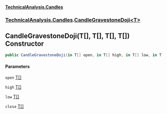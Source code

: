 #### [TechnicalAnalysis.Candles](TechnicalAnalysis.Candles.md 'TechnicalAnalysis.Candles')
### [TechnicalAnalysis.Candles](TechnicalAnalysis.Candles.md#TechnicalAnalysis.Candles 'TechnicalAnalysis.Candles').[CandleGravestoneDoji&lt;T&gt;](CandleGravestoneDoji_T_.md 'TechnicalAnalysis.Candles.CandleGravestoneDoji<T>')

## CandleGravestoneDoji(T[], T[], T[], T[]) Constructor

```csharp
public CandleGravestoneDoji(in T[] open, in T[] high, in T[] low, in T[] close);
```
#### Parameters

<a name='TechnicalAnalysis.Candles.CandleGravestoneDoji_T_.CandleGravestoneDoji(T[],T[],T[],T[]).open'></a>

`open` [T](CandleGravestoneDoji_T_.md#TechnicalAnalysis.Candles.CandleGravestoneDoji_T_.T 'TechnicalAnalysis.Candles.CandleGravestoneDoji<T>.T')[[]](https://docs.microsoft.com/en-us/dotnet/api/System.Array 'System.Array')

<a name='TechnicalAnalysis.Candles.CandleGravestoneDoji_T_.CandleGravestoneDoji(T[],T[],T[],T[]).high'></a>

`high` [T](CandleGravestoneDoji_T_.md#TechnicalAnalysis.Candles.CandleGravestoneDoji_T_.T 'TechnicalAnalysis.Candles.CandleGravestoneDoji<T>.T')[[]](https://docs.microsoft.com/en-us/dotnet/api/System.Array 'System.Array')

<a name='TechnicalAnalysis.Candles.CandleGravestoneDoji_T_.CandleGravestoneDoji(T[],T[],T[],T[]).low'></a>

`low` [T](CandleGravestoneDoji_T_.md#TechnicalAnalysis.Candles.CandleGravestoneDoji_T_.T 'TechnicalAnalysis.Candles.CandleGravestoneDoji<T>.T')[[]](https://docs.microsoft.com/en-us/dotnet/api/System.Array 'System.Array')

<a name='TechnicalAnalysis.Candles.CandleGravestoneDoji_T_.CandleGravestoneDoji(T[],T[],T[],T[]).close'></a>

`close` [T](CandleGravestoneDoji_T_.md#TechnicalAnalysis.Candles.CandleGravestoneDoji_T_.T 'TechnicalAnalysis.Candles.CandleGravestoneDoji<T>.T')[[]](https://docs.microsoft.com/en-us/dotnet/api/System.Array 'System.Array')